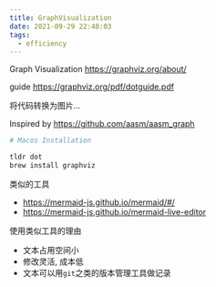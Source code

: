 ```yaml
---
title: GraphVisualization
date: 2021-09-29 22:48:03
tags:
  - efficiency
---
```


Graph Visualization
https://graphviz.org/about/

guide
https://graphviz.org/pdf/dotguide.pdf

将代码转换为图片...

Inspired by https://github.com/aasm/aasm_graph

```bash
# Macos Installation

tldr dot
brew install graphviz
```

类似的工具

+ https://mermaid-js.github.io/mermaid/#/
+ https://mermaid-js.github.io/mermaid-live-editor


使用类似工具的理由

+ 文本占用空间小
+ 修改灵活, 成本低
+ 文本可以用`git`之类的版本管理工具做记录

